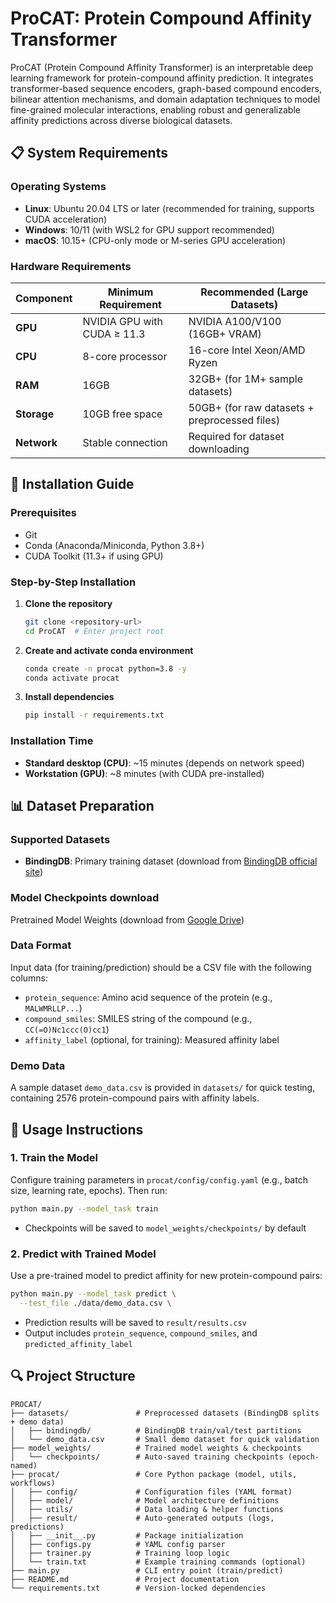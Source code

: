 # ProCAT: Protein Compound Affinity Transformer

ProCAT (Protein Compound Affinity Transformer) is an interpretable deep learning framework for protein-compound affinity prediction. It integrates transformer-based sequence encoders, graph-based compound encoders, bilinear attention mechanisms, and domain adaptation techniques to model fine-grained molecular interactions, enabling robust and generalizable affinity predictions across diverse biological datasets.


## 📋 System Requirements

### Operating Systems
- **Linux**: Ubuntu 20.04 LTS or later (recommended for training, supports CUDA acceleration)
- **Windows**: 10/11 (with WSL2 for GPU support recommended)
- **macOS**: 10.15+ (CPU-only mode or M-series GPU acceleration)


### Hardware Requirements
| Component       | Minimum Requirement       | Recommended (Large Datasets) |
|-----------------|---------------------------|------------------------------|
| **GPU**         | NVIDIA GPU with CUDA ≥ 11.3 | NVIDIA A100/V100 (16GB+ VRAM) |
| **CPU**         | 8-core processor          | 16-core Intel Xeon/AMD Ryzen |
| **RAM**         | 16GB                      | 32GB+ (for 1M+ sample datasets) |
| **Storage**     | 10GB free space           | 50GB+ (for raw datasets + preprocessed files) |
| **Network**     | Stable connection         | Required for dataset downloading |


## 🚀 Installation Guide

### Prerequisites
- Git
- Conda (Anaconda/Miniconda, Python 3.8+)
- CUDA Toolkit (11.3+ if using GPU)


### Step-by-Step Installation
1. **Clone the repository**
   ```bash
   git clone <repository-url>
   cd ProCAT  # Enter project root
   ```

2. **Create and activate conda environment**
   ```bash
   conda create -n procat python=3.8 -y
   conda activate procat
   ```

3. **Install dependencies**
   ```bash
   pip install -r requirements.txt
   ```


### Installation Time
- **Standard desktop (CPU)**: ~15 minutes (depends on network speed)
- **Workstation (GPU)**: ~8 minutes (with CUDA pre-installed)


## 📊 Dataset Preparation

### Supported Datasets
- **BindingDB**: Primary training dataset (download from [BindingDB official site](https://www.bindingdb.org/bind/index.jsp))

### Model Checkpoints download
Pretrained Model Weights (download from [Google Drive](https://drive.google.com/file/d/1ZH3fCnBLQ1kT_6NUCmb1DTJ8EzGzEPSC/view))


### Data Format
Input data (for training/prediction) should be a CSV file with the following columns:
- `protein_sequence`: Amino acid sequence of the protein (e.g., `MALWMRLLP...`)
- `compound_smiles`: SMILES string of the compound (e.g., `CC(=O)Nc1ccc(O)cc1`)
- `affinity_label` (optional, for training): Measured affinity label


### Demo Data
A sample dataset `demo_data.csv` is provided in `datasets/` for quick testing, containing 2576 protein-compound pairs with affinity labels.


## 📝 Usage Instructions

### 1. Train the Model
Configure training parameters in `procat/config/config.yaml` (e.g., batch size, learning rate, epochs). Then run:
```bash
python main.py --model_task train 
```

- Checkpoints will be saved to `model_weights/checkpoints/` by default


### 2. Predict with Trained Model
Use a pre-trained model to predict affinity for new protein-compound pairs:
```bash
python main.py --model_task predict \
  --test_file ./data/demo_data.csv \
```

- Prediction results will be saved to `result/results.csv`
- Output includes `protein_sequence`, `compound_smiles`, and `predicted_affinity_label`


## 🔍 Project Structure

```
PROCAT/
├── datasets/               # Preprocessed datasets (BindingDB splits + demo data)
│   ├── bindingdb/          # BindingDB train/val/test partitions
│   └── demo_data.csv       # Small demo dataset for quick validation  
├── model_weights/          # Trained model weights & checkpoints  
│   └── checkpoints/        # Auto-saved training checkpoints (epoch-named)  
├── procat/                 # Core Python package (model, utils, workflows)  
│   ├── config/             # Configuration files (YAML format)  
│   ├── model/              # Model architecture definitions  
│   ├── utils/              # Data loading & helper functions  
│   ├── result/             # Auto-generated outputs (logs, predictions)  
│   ├── __init__.py         # Package initialization  
│   ├── configs.py          # YAML config parser  
│   ├── trainer.py          # Training loop logic  
│   └── train.txt           # Example training commands (optional)  
├── main.py                 # CLI entry point (train/predict)  
├── README.md               # Project documentation  
└── requirements.txt        # Version-locked dependencies  
```

